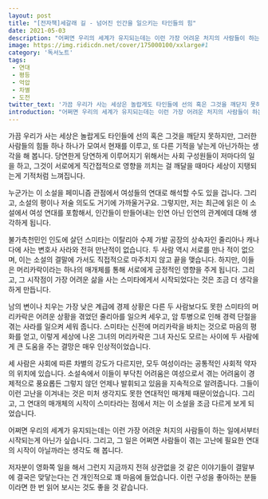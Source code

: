 ```yaml
---
layout: post
title: "[전자책]세갈래 길 - 넘어진 인간을 일으키는 타인들의 힘"
date: 2021-05-03
description: "어쩌면 우리의 세계가 유지되는데는 이런 가장 어려운 처지의 사람들이 하는 일에서부터 시작되는게 아닌가 싶습니다. 그리고, 그 일은 어쩌면 사람들이 겪는 고난에 필요한 연대의 시작이 아닐까라는 생각도 해 봅니다."
image: https://img.ridicdn.net/cover/175000100/xxlarge#1
category: '독서노트'
tags: 
 - 연대
 - 평등
 - 억압
 - 차별
 - 도전
twitter_text: '가끔 우리가 사는 세상은 놀랍게도 타인들에 선의 혹은 그것을 깨닫지 못하지만, 그러한 사람들의 힘들 하나 하나가 모여서 현재를 이루고, 또 다른 기적을 낳는게 아닌가하는 생각을 해 봅니다.'
introduction: "어쩌면 우리의 세계가 유지되는데는 이런 가장 어려운 처지의 사람들이 하는 일에서부터 시작되는게 아닌가 싶습니다. 그리고, 그 일은 어쩌면 사람들이 겪는 고난에 필요한 연대의 시작이 아닐까라는 생각도 해 봅니다."
---
```


가끔 우리가 사는 세상은 놀랍게도 타인들에 선의 혹은 그것을 깨닫지 못하지만, 그러한 사람들의 힘들 하나 하나가 모여서 현재를 이루고, 또 다른 기적을 낳는게 아닌가하는 생각을 해 봅니다. 당연한게 당연하게 이루어지기 위해서는 사회 구성원들이 저마다의 일을 하고, 그것이 서로에게 직간접적으로 영향을 끼치는 걸 깨달을 때마다 세상이 지탱되는게 기적처럼 느껴집니다.

누군가는 이 소설을 페미니즘 관점에서 여성들의 연대로 해석할 수도 있을 겁니다. 그리고, 소설의 평이나 저술 의도도 거기에 가까울거구요. 그렇지만, 저는 최근에 읽은 이 소설에서 여성 연대를 포함해서, 인간들이 만들어내는 인연 아닌 인연의 관계에데 대해 생각하게 됩니다.

불가측천민인 인도에 살던 스미타는 이탈리아 수제 가발 공장의 상속자인 줄리아나 캐나다에 사는 변호사 사라와 전혀 만난적이 없습니다. 두 사람 역시 서로를 만나 적이 없으며, 이는 소설의 결말에 가서도 직접적으로 마주치지 않고 끝을 맺습니다. 하지만, 이들은 머리카락이라는 하나의 매개체를 통해 서로에게 긍정적인 영향을 주게 됩니다. 그리고, 그 시작점이 가장 어려운 삶을 사는 스미타에게서 시작되었다는 것은 조금 더 생각을 하게 만듭니다.

남의 변이나 치우는 가장 낮은 계급에 경제 상황은 다른 두 사람보다도 못한 스미타의 머리카락은 어려운 상황을 겪었던 줄리아를 일으켜 세우고, 암 투병으로 인해 경력 단절을 겪는 사라를 일으켜 세워 줍니다. 스미타는 신전에 머리카락을 바치는 것으로 마음의 평화를 얻고, 이렇게 세상에 나온 그녀의 머리카락은 그녀 자신도 모르는 사이에 두 사람에게 큰 도움을 주는 결망은 매우 인상적이었습니다.

세 사람은 사회에 따른 차별의 강도가 다르지만, 모두 여성이라는 공통적인 사회적 약자의 위치에 있습니다. 소설속에서 이들이 부닥친 어려움은 여성으로서 겪는 어려움이 경제적으로 풍요롭든 그렇지 않던 언제나 발휘되고 있음을 지속적으로 알려줍니다. 그들이 이런 고난을 이겨내는 것은 미처 생각지도 못한 연대적인 매개체 때문이었습니다. 그리고, 그 연대의 매개체의 시작이 스미타라는 점에서 저는 이 소설을 조금 다르게 보게 되었습니다.

어쩌면 우리의 세계가 유지되는데는 이런 가장 어려운 처지의 사람들이 하는 일에서부터 시작되는게 아닌가 싶습니다. 그리고, 그 일은 어쩌면 사람들이 겪는 고난에 필요한 연대의 시작이 아닐까라는 생각도 해 봅니다.

저자분이 영화쪽 일을 해서 그런지 지금까지 전혀 상관없을 것 같은 이야기들이 결말부에 결국은 맞닿는다는 건 개인적으로 꽤 마음에 들었습니다. 이런 구성을 좋아하는 분들이라면 한 번 읽어 보시는 것도 좋을 것 같습니다.